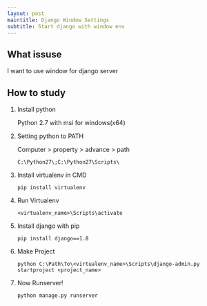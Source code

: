 ```yaml
---
layout: post
maintitle: Django Window Settings
subtitle: Start django with window env
---
```


## What issuse

I want to use window for django server

## How to study

1. Install python

    Python 2.7 with msi for windows(x64)

2. Setting python to PATH

    Computer > property > advance > path

    ```
    C:\Python27\;C:\Python27\Scripts\
    ```

3. Install virtualenv in CMD

    ```
    pip install virtualenv
    ```

4. Run Virtualenv

    ```
    <virtualenv_name>\Scripts\activate
    ```

5. Install django with pip

    ```
    pip install django==1.8
    ```

6. Make Project

    ```
    python C:\Path\To\<virtualenv_name>\Scripts\django-admin.py startproject <project_name>
    ```

7. Now Runserver!

    ```
    python manage.py runserver
    ```

